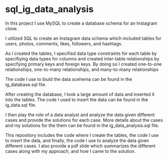# sql_ig_data_analysis

In this project I use MySQL to create a database schema for an Instagram clone.

I utilized SQL to create an Instagram data schema which included tables for users, photos, comments, likes, followers, and hashtags.

As I created the tables, I specified data type constraints for each table by specifiying data types for columns and created inter-table relationships by specifying primary keys and foreign keys. By doing so I created one-to-one relationships, one-to-many relationships, and many-to-many relationships

The code I use to biuld the data scehema can be found in the ig_database.sql file. 

After creating the database, I took a large amount of data and inserted it into the tables. The code I used to insert the data can be found in the ig_data.sql file. 

I then play the role of a data analyst and analyze the data given different cases and provide the solutions for each case. 
More details about the cases and my solutions for the them can be found in the ig_data_analysis.sql file.  

This repository includes the code where I create the tables, the code I use to insert the data, and finally, the code I use to analyze the data given different cases. I also provide a pdf slide which summarizes the different cases along with my approach, and how I came to the solution. 
